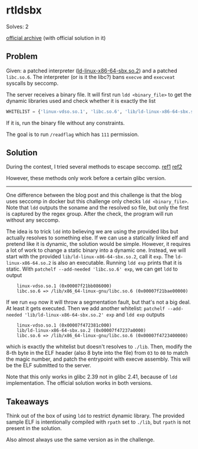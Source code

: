 # rtldsbx

Solves: 2

[official archive](https://github.com/SECCON/SECCON13_final_CTF/tree/main/jail/rtldsbx) (with official solution in it)

## Problem

Given: a patched interpreter ([ld-linux-x86-64-sbx.so.2](https://github.com/SECCON/SECCON13_final_CTF/blob/main/jail/rtldsbx/build/ld-linux-x86-64-sbx.so.2)) and a patched `libc.so.6`. The interpreter (or is it the libc?) bans `execve` and `execveat` syscalls by seccomp.

The server receives a binary file. It will first run `ldd <binary_file>` to get the dynamic libraries used and check whether it is exactly the list

```python
WHITELIST = {'linux-vdso.so.1', 'libc.so.6', 'lib/ld-linux-x86-64-sbx.so.2'}
```

If it is, run the binary file without any constraints.

The goal is to run `/readflag` which has `111` permission.

## Solution

During the contest, I tried several methods to escape seccomp. [ref1](https://blog.ssrf.in/post/bypass-seccomp-with-ptrace/) [ref2](https://ptr-yudai.hatenablog.com/?page=1577875543#pwn-993pts-adult-seccomp)

However, these methods only work before a certain glibc version.

-----

One difference between the blog post and this challenge is that the blog uses seccomp in docker but this challenge only checks `ldd <binary_file>`. Note that `ldd` outputs the soname and the resolved so file, but only the first is captured by the regex group. After the check, the program will run without any seccomp.

The idea is to trick `ldd` into believing we are using the provided libs but actually resolves to something else.  If we can use a statically linked elf and pretend like it is dynamic, the solution would be simple. However, it requires a lot of work to change a static binary into a dynamic one. Instead, we will start with the provided `lib/ld-linux-x86-64-sbx.so.2`, call it `exp`. The `ld-linux-x86-64.so.2` is also an executable. Running `ldd exp` prints that it is static. With `patchelf --add-needed 'libc.so.6' exp`, we can get `ldd` to output

```
	linux-vdso.so.1 (0x00007f21bb086000)
	libc.so.6 => /lib/x86_64-linux-gnu/libc.so.6 (0x00007f21bae00000)
```

If we run `exp` now it will throw a segmentation fault, but that's not a big deal. At least it gets executed. Then we add another whitelist: `patchelf --add-needed 'lib/ld-linux-x86-64-sbx.so.2' exp` and `ldd exp` outputs

```
	linux-vdso.so.1 (0x00007f472381c000)
	lib/ld-linux-x86-64-sbx.so.2 (0x00007f47237a0000)
	libc.so.6 => /lib/x86_64-linux-gnu/libc.so.6 (0x00007f4723400000)
```

which is exactly the whitelist but doesn't resolves to `./lib`. Then, modify the 8-th byte in the ELF header (also 8 byte into the file) from `03` to `00` to match the magic number, and patch the entrypoint with execve assembly. This will be the ELF submitted to the server.

Note that this only works in glibc 2.39 not in glibc 2.41, because of `ldd` implementation. The official solution works in both versions.

## Takeaways

Think out of the box of using `ldd` to restrict dynamic library. The provided sample ELF is intentionally compiled with `rpath` set to `./lib`, but `rpath` is not present in the solution.

Also almost always use the same version as in the challenge.
